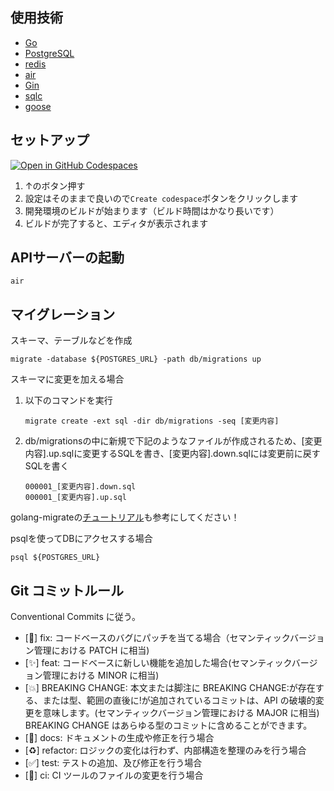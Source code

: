 ## 使用技術
- [Go](https://github.com/golang/go)
- [PostgreSQL](https://www.postgresql.org/)
- [redis](https://redis.io/)
- [air](https://github.com/cosmtrek/air)
- [Gin](https://github.com/gin-gonic/gin)
- [sqlc](https://github.com/kyleconroy/sqlc)
- [goose](https://github.com/pressly/goose)

## セットアップ
[![Open in GitHub Codespaces](https://github.com/codespaces/badge.svg)](https://codespaces.new/qin-team-recipe/03-recipe-app-backend)
1. ↑のボタン押す
2. 設定はそのままで良いので`Create codespace`ボタンをクリックします
3. 開発環境のビルドが始まります（ビルド時間はかなり長いです）
4. ビルドが完了すると、エディタが表示されます

## APIサーバーの起動
```
air
```

## マイグレーション
スキーマ、テーブルなどを作成
```
migrate -database ${POSTGRES_URL} -path db/migrations up
```
スキーマに変更を加える場合
1. 以下のコマンドを実行
   ```
   migrate create -ext sql -dir db/migrations -seq [変更内容]
   ```
2. db/migrationsの中に新規で下記のようなファイルが作成されるため、[変更内容].up.sqlに変更するSQLを書き、[変更内容].down.sqlには変更前に戻すSQLを書く
   ```
   000001_[変更内容].down.sql
   000001_[変更内容].up.sql
   ```

golang-migrateの[チュートリアル](https://github.com/golang-migrate/migrate/blob/master/database/postgres/TUTORIAL.md)も参考にしてください！

psqlを使ってDBにアクセスする場合
```
psql ${POSTGRES_URL}
```

## Git コミットルール

Conventional Commits に従う。

- [🐛] fix: コードベースのバグにパッチを当てる場合（セマンティックバージョン管理における PATCH に相当)
- [✨] feat: コードベースに新しい機能を追加した場合(セマンティックバージョン管理における MINOR に相当)
- [💥] BREAKING CHANGE: 本文または脚注に BREAKING CHANGE:が存在する、または型、範囲の直後に!が追加されているコミットは、API の破壊的変更を意味します。(セマンティックバージョン管理における MAJOR に相当) BREAKING CHANGE はあらゆる型のコミットに含めることができます。
- [📝] docs: ドキュメントの生成や修正を行う場合
- [♻️] refactor: ロジックの変化は行わず、内部構造を整理のみを行う場合
- [✅] test: テストの追加、及び修正を行う場合
- [👷] ci: CI ツールのファイルの変更を行う場合
